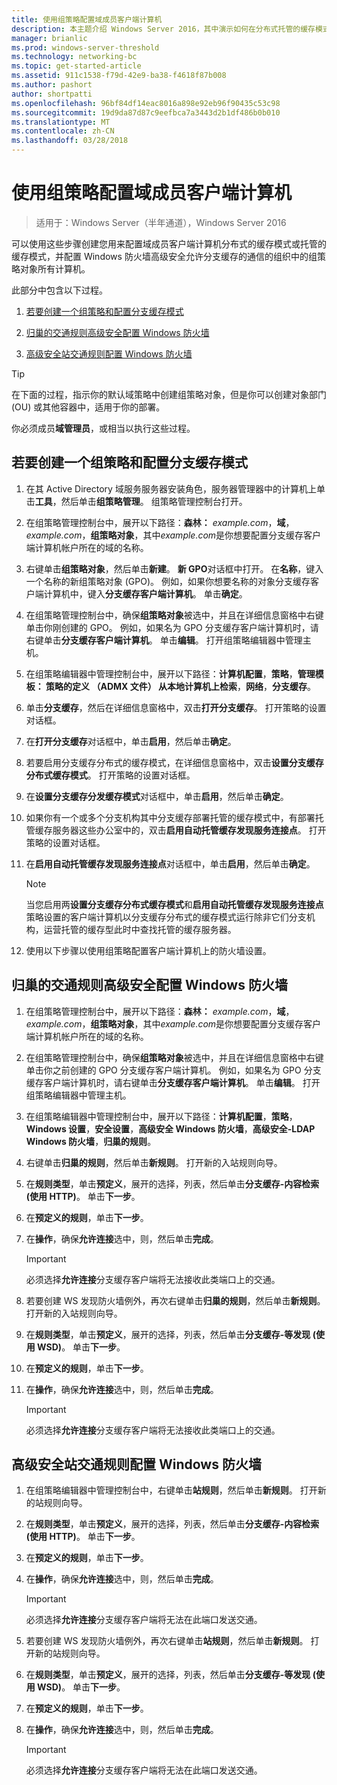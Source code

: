 ```yaml
---
title: 使用组策略配置域成员客户端计算机
description: 本主题介绍 Windows Server 2016，其中演示如何在分布式托管的缓存模式优化分支机构中 WAN 带宽使用量部署分支缓存分支缓存部署指南中
manager: brianlic
ms.prod: windows-server-threshold
ms.technology: networking-bc
ms.topic: get-started-article
ms.assetid: 911c1538-f79d-42e9-ba38-f4618f87b008
ms.author: pashort
author: shortpatti
ms.openlocfilehash: 96bf84df14eac8016a898e92eb96f90435c53c98
ms.sourcegitcommit: 19d9da87d87c9eefbca7a3443d2b1df486b0b010
ms.translationtype: MT
ms.contentlocale: zh-CN
ms.lasthandoff: 03/28/2018
---
```

# <a name="use-group-policy-to-configure-domain-member-client-computers"></a>使用组策略配置域成员客户端计算机

>适用于：Windows Server（半年通道），Windows Server 2016

可以使用这些步骤创建您用来配置域成员客户端计算机分布式的缓存模式或托管的缓存模式，并配置 Windows 防火墙高级安全允许分支缓存的通信的组织中的组策略对象所有计算机。  
  
此部分中包含以下过程。  
  
1.  [若要创建一个组策略和配置分支缓存模式](#bkmk_gp)  
  
2.  [归巢的交通规则高级安全配置 Windows 防火墙](#bkmk_inbound)  
  
3.  [高级安全站交通规则配置 Windows 防火墙](#bkmk_outbound)  
  
> [!TIP]  
> 在下面的过程，指示你的默认域策略中创建组策略对象，但是你可以创建对象部门 (OU) 或其他容器中，适用于你的部署。  
  
你必须成员**域管理员**，或相当以执行这些过程。  
  
## <a name="bkmk_gp"></a>若要创建一个组策略和配置分支缓存模式  
  
1.  在其 Active Directory 域服务服务器安装角色，服务器管理器中的计算机上单击**工具**，然后单击**组策略管理**。 组策略管理控制台打开。  
  
2.  在组策略管理控制台中，展开以下路径：**森林：** *example.com*，**域**， *example.com*，**组策略对象**，其中*example.com*是你想要配置分支缓存客户端计算机帐户所在的域的名称。  
  
3.  右键单击**组策略对象**，然后单击**新建**。 **新 GPO**对话框中打开。 在**名称**，键入一个名称的新组策略对象 (GPO)。 例如，如果你想要名称的对象分支缓存客户端计算机中，键入**分支缓存客户端计算机**。 单击**确定**。  
  
4.  在组策略管理控制台中，确保**组策略对象**被选中，并且在详细信息窗格中右键单击你刚创建的 GPO。 例如，如果名为 GPO 分支缓存客户端计算机时，请右键单击**分支缓存客户端计算机**。 单击**编辑**。 打开组策略编辑器中管理主机。  
  
5.  在组策略编辑器中管理控制台中，展开以下路径：**计算机配置**，**策略**，**管理模板： 策略的定义 （ADMX 文件） 从本地计算机上检索**，**网络**，**分支缓存**。  
  
6.  单击**分支缓存**，然后在详细信息窗格中，双击**打开分支缓存**。 打开策略的设置对话框。  
  
7.  在**打开分支缓存**对话框中，单击**启用**，然后单击**确定**。  
  
8.  若要启用分支缓存分布式的缓存模式，在详细信息窗格中，双击**设置分支缓存分布式缓存模式**。 打开策略的设置对话框。  
  
9. 在**设置分支缓存分发缓存模式**对话框中，单击**启用**，然后单击**确定**。  
  
10. 如果你有一个或多个分支机构其中分支缓存部署托管的缓存模式中，有部署托管缓存服务器这些办公室中的，双击**启用自动托管缓存发现服务连接点**。 打开策略的设置对话框。  
  
11. 在**启用自动托管缓存发现服务连接点**对话框中，单击**启用**，然后单击**确定**。  
  
    > [!NOTE]  
    > 当您启用两**设置分支缓存分布式缓存模式**和**启用自动托管缓存发现服务连接点**策略设置的客户端计算机以分支缓存分布式的缓存模式运行除非它们分支机构，运营托管的缓存型此时中查找托管的缓存服务器。  
  
12. 使用以下步骤以使用组策略配置客户端计算机上的防火墙设置。  
  
## <a name="bkmk_inbound"></a>归巢的交通规则高级安全配置 Windows 防火墙  
  
1.  在组策略管理控制台中，展开以下路径：**森林：** *example.com*，**域**， *example.com*，**组策略对象**，其中*example.com*是你想要配置分支缓存客户端计算机帐户所在的域的名称。  
  
2.  在组策略管理控制台中，确保**组策略对象**被选中，并且在详细信息窗格中右键单击你之前创建的 GPO 分支缓存客户端计算机。 例如，如果名为 GPO 分支缓存客户端计算机时，请右键单击**分支缓存客户端计算机**。 单击**编辑**。 打开组策略编辑器中管理主机。  
  
3.  在组策略编辑器中管理控制台中，展开以下路径：**计算机配置**，**策略**， **Windows 设置**，**安全设置**，**高级安全 Windows 防火墙**，**高级安全-LDAP Windows 防火墙**，**归巢的规则**。  
  
4.  右键单击**归巢的规则**，然后单击**新规则**。 打开新的入站规则向导。  
  
5.  在**规则类型**，单击**预定义**，展开的选择，列表，然后单击**分支缓存-内容检索 (使用 HTTP)**。 单击**下一步**。  
  
6.  在**预定义的规则**，单击**下一步**。  
  
7.  在**操作**，确保**允许连接**选中，则，然后单击**完成**。  
  
    > [!IMPORTANT]  
    > 必须选择**允许连接**分支缓存客户端将无法接收此类端口上的交通。  
  
8.  若要创建 WS 发现防火墙例外，再次右键单击**归巢的规则**，然后单击**新规则**。 打开新的入站规则向导。  
  
9. 在**规则类型**，单击**预定义**，展开的选择，列表，然后单击**分支缓存-等发现 (使用 WSD)**。 单击**下一步**。  
  
10. 在**预定义的规则**，单击**下一步**。  
  
11. 在**操作**，确保**允许连接**选中，则，然后单击**完成**。  
  
    > [!IMPORTANT]  
    > 必须选择**允许连接**分支缓存客户端将无法接收此类端口上的交通。  
  
## <a name="bkmk_outbound"></a>高级安全站交通规则配置 Windows 防火墙  
  
1.  在组策略编辑器中管理控制台中，右键单击**站规则**，然后单击**新规则**。 打开新的站规则向导。  
  
2.  在**规则类型**，单击**预定义**，展开的选择，列表，然后单击**分支缓存-内容检索 (使用 HTTP)**。 单击**下一步**。  
  
3.  在**预定义的规则**，单击**下一步**。  
  
4.  在**操作**，确保**允许连接**选中，则，然后单击**完成**。  
  
    > [!IMPORTANT]  
    > 必须选择**允许连接**分支缓存客户端将无法在此端口发送交通。  
  
5.  若要创建 WS 发现防火墙例外，再次右键单击**站规则**，然后单击**新规则**。 打开新的站规则向导。  
  
6.  在**规则类型**，单击**预定义**，展开的选择，列表，然后单击**分支缓存-等发现 (使用 WSD)**。 单击**下一步**。  
  
7.  在**预定义的规则**，单击**下一步**。  
  
8.  在**操作**，确保**允许连接**选中，则，然后单击**完成**。  
  
    > [!IMPORTANT]  
    > 必须选择**允许连接**分支缓存客户端将无法在此端口发送交通。  
  


